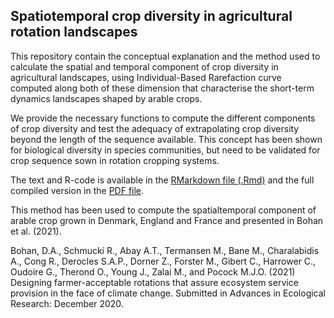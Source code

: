 
## Spatiotemporal crop diversity in agricultural rotation landscapes

This repository contain the conceptual explanation and the method used to calculate the spatial and temporal component of crop diversity in agricultural landscapes, using Individual-Based Rarefaction curve computed along both of these dimension that characterise the short-term dynamics landscapes shaped by arable crops.

We provide the necessary functions to compute the different components of crop diversity and test the adequacy of extrapolating crop diversity beyond the length of the sequence available. This concept has been shown for biological diversity in species communities, but need to be validated for crop sequence sown in rotation cropping systems.

The text and R-code is available in the [RMarkdown file (.Rmd)](https://github.com/RetoSchmucki/CropDiversityMetric/blob/main/SpatiotemporalCropDiversity.Rmd) and the full compiled version in the [PDF file](https://github.com/RetoSchmucki/CropDiversityMetric/blob/main/SpatiotemporalCropDiversity.pdf).

This method has been used to compute the spatialtemporal component of arable crop grown in Denmark, England and France and presented in Bohan et al. (2021).


Bohan, D.A., Schmucki R., Abay A.T., Termansen M., Bane M., Charalabidis A., Cong R., Derocles S.A.P., Dorner Z., Forster M., Gibert C., Harrower C., Oudoire G., Therond O., Young  J., Zalai M., and Pocock M.J.O. (2021) Designing farmer-acceptable rotations that assure ecosystem service provision in the face of climate change. Submitted in Advances in Ecological Research: December 2020. 

